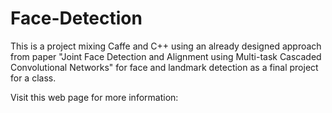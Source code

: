 # Face-Detection

This is a project mixing Caffe and C++ using an already designed approach from paper "Joint Face Detection and Alignment using
Multi-task Cascaded Convolutional Networks" for face and landmark detection as a final project for a class.

Visit this web page for more information:
<IP>
